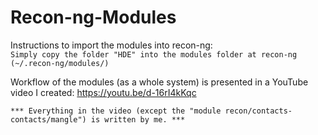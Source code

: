 # Recon-ng-Modules
Instructions to import the modules into recon-ng:<br>
	```Simply copy the folder "HDE" into the modules folder at recon-ng (~/.recon-ng/modules/)```


Workflow of the modules (as a whole system) is presented in a YouTube video I created:
	https://youtu.be/d-16rI4kKqc

	*** Everything in the video (except the "module recon/contacts-contacts/mangle") is written by me. ***
